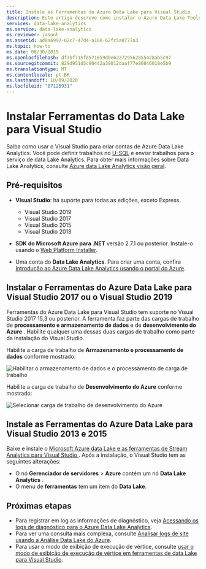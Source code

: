 ```yaml
---
title: Instale as Ferramentas do Azure Data Lake para Visual Studio
description: Este artigo descreve como instalar o Azure Data Lake Tools para Visual Studio.
services: data-lake-analytics
ms.service: data-lake-analytics
ms.reviewer: jasonh
ms.assetid: ad8a6992-02c7-47d4-a108-62fc5a0777a3
ms.topic: how-to
ms.date: 08/30/2019
ms.openlocfilehash: df3bf715f8571659d0e622729562055428ab5c97
ms.sourcegitcommit: 829d951d5c90442a38012daaf77e86046018e5b9
ms.translationtype: MT
ms.contentlocale: pt-BR
ms.lasthandoff: 10/09/2020
ms.locfileid: "87125931"
---
```

# <a name="install-data-lake-tools-for-visual-studio"></a>Instalar Ferramentas do Data Lake para Visual Studio

Saiba como usar o Visual Studio para criar contas de Azure Data Lake Analytics. Você pode definir trabalhos no [U-SQL](data-lake-analytics-u-sql-get-started.md) e enviar trabalhos para o serviço de data Lake Analytics. Para obter mais informações sobre Data Lake Analytics, consulte [Azure data Lake Analytics visão geral](data-lake-analytics-overview.md).

## <a name="prerequisites"></a>Pré-requisitos

* **Visual Studio**: há suporte para todas as edições, exceto Express.

  * Visual Studio 2019
  * Visual Studio 2017
  * Visual Studio 2015
  * Visual Studio 2013

* **SDK do Microsoft Azure para .NET** versão 2.7.1 ou posterior. Instale-o usando o [Web Platform Installer](https://www.microsoft.com/web/downloads/platform.aspx).
* Uma conta do **Data Lake Analytics**. Para criar uma conta, confira [Introdução ao Azure Data Lake Analytics usando o portal do Azure](data-lake-analytics-get-started-portal.md).

## <a name="install-azure-data-lake-tools-for-visual-studio-2017-or-visual-studio-2019"></a>Instalar o Ferramentas do Azure Data Lake para Visual Studio 2017 ou o Visual Studio 2019

Ferramentas do Azure Data Lake para Visual Studio tem suporte no Visual Studio 2017 15,3 ou posterior. A ferramenta faz parte das cargas de trabalho de **processamento e armazenamento de dados** e de **desenvolvimento do Azure** . Habilite qualquer uma dessas duas cargas de trabalho como parte da instalação do Visual Studio.

Habilite a carga de trabalho de **Armazenamento e processamento de dados** conforme mostrado:

![Habilitar o armazenamento de dados e o processamento de carga de trabalho](./media/data-lake-analytics-data-lake-tools-get-started/data-lake-tools-for-vs-2019-install-01.png)

Habilite a carga de trabalho de **Desenvolvimento do Azure** conforme mostrado:

![Selecionar carga de trabalho de desenvolvimento do Azure](./media/data-lake-analytics-data-lake-tools-get-started/data-lake-tools-for-vs-2019-install-02.png)

## <a name="install-azure-data-lake-tools-for-visual-studio-2013-and-2015"></a>Instale as Ferramentas do Azure Data Lake para Visual Studio 2013 e 2015

Baixe e instale o [Microsoft Azure data Lake e as ferramentas de Stream Analytics para Visual Studio ](https://aka.ms/adltoolsvs). Após a instalação, o Visual Studio tem as seguintes alterações:

* O nó **Gerenciador de servidores**  >  **Azure** contém um nó **Data Lake Analytics** .
* O menu de **ferramentas** tem um item do **Data Lake**.

## <a name="next-steps"></a>Próximas etapas

* Para registrar em log as informações de diagnóstico, veja [Acessando os logs de diagnóstico para o Azure Data Lake Analytics](data-lake-analytics-diagnostic-logs.md).
* Para ver uma consulta mais complexa, consulte [Analisar logs de site usando a Análise Data Lake do Azure](data-lake-analytics-analyze-weblogs.md).
* Para usar o modo de exibição de execução de vértice, consulte [usar o modo de exibição de execução de vértice em ferramentas de data Lake para Visual Studio](data-lake-analytics-data-lake-tools-use-vertex-execution-view.md).
